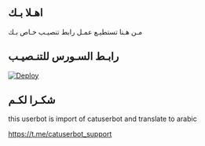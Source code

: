 ## اهـلا بـك
مـن هـنا تستطيـع عمـل رابط تنصيـب خـاص بـك

## رابـط السـورس للتنـصيـب

[![Deploy](https://www.herokucdn.com/deploy/button.svg)](https://heroku.com/deploy?template=https://github.com/ahmadali1129/jmthon)

## شكـرا لكـم 


this userbot is import of catuserbot and translate to arabic

https://t.me/catuserbot_support
